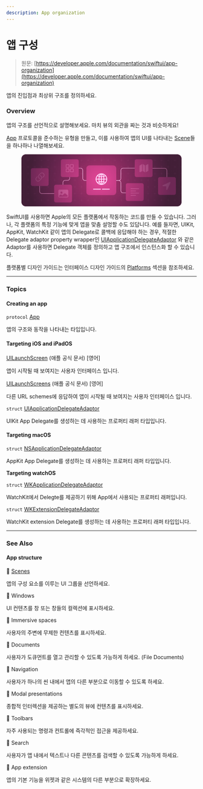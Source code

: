 ```yaml
---
description: App organization
---
```


# 앱 구성

> 원문: [https://developer.apple.com/documentation/swiftui/app-organization](https://developer.apple.com/documentation/swiftui/app-organization)

앱의 진입점과 최상위 구조를 정의하세요.

### Overview

앱의 구조를 선언적으로 설명해보세요. 마치 뷰의 외관을 짜는 것과 비슷하게요!

[App](https://tabber.gitbook.io/swiftui\_docs\_kr/app-structure/undefined/app) 프로토콜을 준수하는 유형을 만들고, 이를 사용하여 앱의 UI를 나타내는 [Scene](../scenes/)들을 하나하나 나열해보세요.

<figure><img src="../../.gitbook/assets/image.png" alt=""><figcaption></figcaption></figure>

SwiftUI를 사용하면 Apple의 모든 플랫폼에서 작동하는 코드를 만들 수 있습니다. 그러나, 각 플랫폼의 특정 기능에 맞게 앱을 맞춤 설멍할 수도 있답니다. 예를 들자면, UIKit, AppKit, WatchKit 같이 앱의 Delegate로 콜백에 응답해야 하는 경우, 적절한 Delegate adaptor property wrapper인 [UIApplicationDelegateAdaptor](uiapplicationdelegateadaptor.md) 와 같은 Adaptor를 사용하면 Delegate 객체를 정의하고 앱 구조에서 인스턴스화 할 수 있습니다.



플랫폼별 디자인 가이드는 인터페이스 디자인 가이드의 [Platforms](https://developer.apple.com/design/human-interface-guidelines/platforms/overview) 섹션을 참조하세요.

***

### Topics

#### Creating an app

`protocol` [App](app/)

&#x20;   앱의 구조와 동작을 나타내는 타입입니다.

#### Targeting iOS and iPadOS <a href="#targeting-ios-and-ipados" id="targeting-ios-and-ipados"></a>

[UILaunchScreen](https://developer.apple.com/documentation/bundleresources/information\_property\_list/uilaunchscreen) (애플 공식 문서) \[영어]

&#x20;   앱이 시작될 때 보여지는 사용자 인터페이스 입니다.

[UILaunchScreens](https://developer.apple.com/documentation/bundleresources/information\_property\_list/uilaunchscreens) (애플 공식 문서) \[영어]

&#x20;   다른 URL schemes에 응답하여 앱이 시작될 때 보여지는 사용자 인터페이스 입니다.

`struct` [UIApplicationDelegateAdaptor](uiapplicationdelegateadaptor.md)

&#x20;   UIKit App Delegate를 생성하는 데 사용하는 프로퍼티 래퍼 타입입니다.

#### Targeting macOS <a href="#targeting-macos" id="targeting-macos"></a>

`struct` [NSApplicationDelegateAdaptor](nsapplicationdelegateadaptor.md)

&#x20;   AppKit App Delegate를 생성하는 데 사용하는 프로퍼티 래퍼 타입입니다.

**Targeting watchOS**

`struct` [WKApplicationDelegateAdaptor](wkapplicationdelegateadaptor.md)

&#x20;   WatchKit에서 Delegte를 제공하기 위해 App에서 사용되는 프로퍼티 래퍼입니다.

`struct` [WKExtensionDelegateAdaptor](wkextensiondelegateadaptor.md)

&#x20;   WatchKit extension Delegate를 생성하는 데 사용하는 프로퍼티 래퍼 타입입니다.

***

### See Also

#### App structure

📔 [Scenes](../scenes/)

&#x20;   앱의 구성 요소를 이루는 UI 그룹을 선언하세요.

📔 Windows

&#x20;   UI 컨텐츠를 창 또는 창들의 컬렉션에 표시하세요.

📔 Immersive spaces

&#x20;   사용자의 주변에 무제한 컨텐츠를 표시하세요.

📔 Documents

&#x20;   사용자가 도큐먼트를 열고 관리할 수 있도록 가능하게 하세요. (File Documents)

📔 Navigation

&#x20;   사용자가 하나의 씬 내에서 앱의 다른 부분으로 이동할 수 있도록 하세요.

📔 Modal presentations

&#x20;   종합적 인터렉션을 제공하는 별도의 뷰에 컨텐츠를 표시하세요.

📔 Toolbars

&#x20;   자주 사용되는 명령과 컨트롤에 즉각적인 접근을 제공하세요.

📔 Search

&#x20;   사용자가 앱 내에서 텍스트나 다른 콘텐츠를 검색할 수 있도록 가능하게 하세요.

📔 App extension

&#x20;   앱의 기본 기능을 위젯과 같은 시스템의 다른 부분으로 확장하세요.
